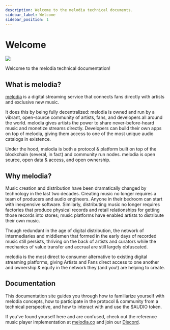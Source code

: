 ```yaml
---
description: Welcome to the melodia technical documents.
sidebar_label: Welcome
sidebar_position: 1
---
```


# Welcome

![](/img/dev.jpg)

Welcome to the melodia technical documentation!

## What is melodia?

[melodia](https://melodia.co) is a digital streaming service that connects fans directly with artists and exclusive new music.

It does this by being fully decentralized: melodia is owned and run by a vibrant, open-source community of artists, fans, and developers all around the world. melodia gives artists the power to share never-before-heard music and monetize streams directly. Developers can build their own apps on top of melodia, giving them access to one of the most unique audio catalogs in existence.

Under the hood, melodia is both a protocol & platform built on top of the blockchain (several, in fact) and community run nodes. melodia is open source, open data & access, and open ownership.

## Why melodia?

Music creation and distribution have been dramatically changed by technology in the last two decades. Creating music no longer requires a team of producers and audio engineers. Anyone in their bedroom can start with inexpensive software. Similarly, distributing music no longer requires factories that produce physical records and retail relationships for getting those records into stores; music platforms have enabled artists to distribute their own music.

Though redundant in the age of digital distribution, the network of intermediaries and middlemen that formed in the early days of recorded music still persists, thriving on the back of artists and curators while the mechanics of value transfer and accrual are still largely obfuscated.

melodia is the most direct to consumer alternative to existing digital streaming platforms, giving Artists and Fans direct access to one another and ownership & equity in the network they (and you!) are helping to create.

## Documentation

This documentation site guides you through how to familiarize yourself with melodia concepts, how to participate in the protocol & community from a technical perspective, and how to interact with and use the $AUDIO token.

If you've found yourself here and are confused, check out the reference music player implementation at [melodia.co](https://melodia.co) and join our [Discord](https://discord.com/invite/melodia).
